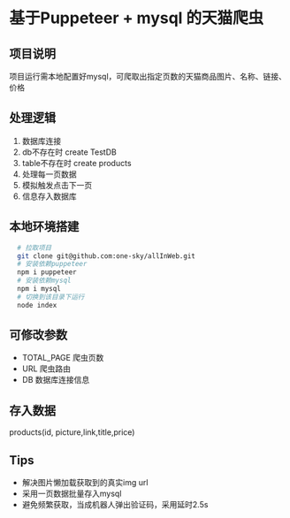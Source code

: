 # 基于Puppeteer + mysql 的天猫爬虫

## 项目说明
  项目运行需本地配置好mysql，可爬取出指定页数的天猫商品图片、名称、链接、价格

## 处理逻辑
  1. 数据库连接
  2. db不存在时 create TestDB
  3. table不存在时 create products
  4. 处理每一页数据
  5. 模拟触发点击下一页
  6. 信息存入数据库

## 本地环境搭建
```bash
  # 拉取项目
  git clone git@github.com:one-sky/allInWeb.git
  # 安装依赖puppeteer
  npm i puppeteer
  # 安装依赖mysql
  npm i mysql
  # 切换到该目录下运行
  node index 
```
  
## 可修改参数
  * TOTAL_PAGE 爬虫页数
  * URL 爬虫路由
  * DB 数据库连接信息

## 存入数据
  products(id, picture,link,title,price)
  
## Tips
  * 解决图片懒加载获取到的真实img url
  * 采用一页数据批量存入mysql
  * 避免频繁获取，当成机器人弹出验证码，采用延时2.5s
